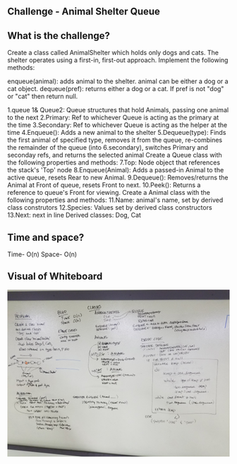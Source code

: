 ## Challenge - Animal Shelter Queue

## What is the challenge?

Create a class called AnimalShelter which holds only dogs and cats. The shelter operates using a first-in, first-out approach.
Implement the following methods:

enqueue(animal): adds animal to the shelter. animal can be either a dog or a cat object.
dequeue(pref): returns either a dog or a cat. If pref is not "dog" or "cat" then return null.

1.queue 1& Queue2: Queue structures that hold Animals, passing one animal to the next
2.Primary: Ref to whichever Queue is acting as the primary at the time
3.Secondary: Ref to whichever Queue is acting as the helper at the time
4.Enqueue(): Adds a new animal to the shelter
5.Dequeue(type): Finds the first animal of specified type, removes it from the queue, re-combines the remainder of the queue (into 6.secondary), switches Primary and seconday refs, and returns the selected animal Create a Queue class with the following properties and methods:
7.Top: Node object that references the stack's 'Top' node
8.Enqueue(Animal): Adds a passed-in Animal to the active queue, resets Rear to new Animal.
9.Dequeue(): Removes/returns the Animal at Front of queue, resets Front to next.
10.Peek(): Returns a reference to queue's Front for viewing. Create a Animal class with the following properties and methods:
11.Name: animal's name, set by derived class construtors
12.Species: Values set by derived class constructors
13.Next: next in line
Derived classes: Dog, Cat


## Time and space?
Time- O(n)
Space- O(n)

## Visual of Whiteboard

![whiteboard](https://github.com/Bigrig72/data_structures_and_algorithms_401/blob/master/Challenges/AnimalShelterQueue/assets/20190123_173826.jpg)
